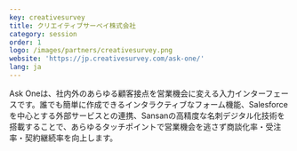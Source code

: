 ```yaml
---
key: creativesurvey
title: クリエイティブサーベイ株式会社
category: session
order: 1
logo: /images/partners/creativesurvey.png
website: 'https://jp.creativesurvey.com/ask-one/'
lang: ja
---
```

Ask Oneは、社内外のあらゆる顧客接点を営業機会に変える入力インターフェースです。誰でも簡単に作成できるインタラクティブなフォーム機能、Salesforceを中心とする外部サービスとの連携、Sansanの高精度な名刺デジタル化技術を搭載することで、あらゆるタッチポイントで営業機会を逃さず商談化率・受注率・契約継続率を向上します。